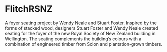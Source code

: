 # FlitchRSNZ
A foyer seating project by Wendy Neale and Stuart Foster.
Inspired by the forms of stacked wood, designers Stuart Foster and Wendy Neale created seating for the foyer of the new Royal Society of New Zealand building in Wellington. The seating complements the building’s colours with a combination of engineered timber from Scion and plantation-grown timbers.
